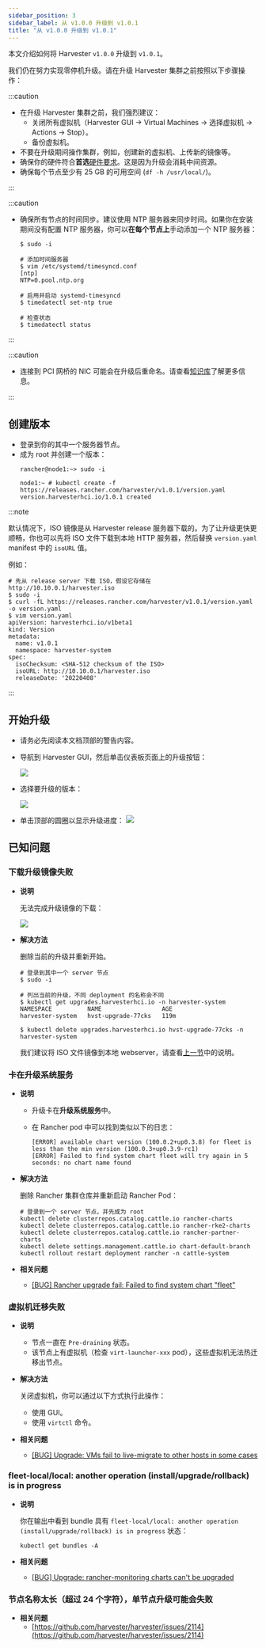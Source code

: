 ```yaml
---
sidebar_position: 3
sidebar_label: 从 v1.0.0 升级到 v1.0.1
title: "从 v1.0.0 升级到 v1.0.1"
---
```


本文介绍如何将 Harvester `v1.0.0` 升级到 `v1.0.1`。

我们仍在努力实现零停机升级。请在升级 Harvester 集群之前按照以下步骤操作：

:::caution

- 在升级 Harvester 集群之前，我们强烈建议：
   - 关闭所有虚拟机（Harvester GUI -> Virtual Machines -> 选择虚拟机 -> Actions -> Stop）。
   - 备份虚拟机。
- 不要在升级期间操作集群，例如，创建新的虚拟机、上传新的镜像等。
- 确保你的硬件符合**首选**[硬件要求](../../index.md#硬件要求)。这是因为升级会消耗中间资源。
- 确保每个节点至少有 25 GB 的可用空间 (`df -h /usr/local/`)。

:::

:::caution

- 确保所有节点的时间同步。建议使用 NTP 服务器来同步时间。如果你在安装期间没有配置 NTP 服务器，你可以**在每个节点上**手动添加一个 NTP 服务器：

   ```
   $ sudo -i

   # 添加时间服务器
   $ vim /etc/systemd/timesyncd.conf
   [ntp]
   NTP=0.pool.ntp.org

   # 启用并启动 systemd-timesyncd
   $ timedatectl set-ntp true

   # 检查状态
   $ timedatectl status
   ```

:::

:::caution

- 连接到 PCI 网桥的 NIC 可能会在升级后重命名。请查看[知识库](https://harvesterhci.io/kb/nic-naming-scheme)了解更多信息。

:::

## 创建版本

- 登录到你的其中一个服务器节点。
- 成为 root 并创建一个版本：
   ```
   rancher@node1:~> sudo -i

   node1:~ # kubectl create -f https://releases.rancher.com/harvester/v1.0.1/version.yaml
   version.harvesterhci.io/1.0.1 created
   ```

:::note

默认情况下，ISO 镜像是从 Harvester release 服务器下载的。为了让升级更快更顺畅，你也可以先将 ISO 文件下载到本地 HTTP 服务器，然后替换 `version.yaml` manifest 中的 `isoURL` 值。

例如：

```
# 先从 release server 下载 ISO，假设它存储在 http://10.10.0.1/harvester.iso
$ sudo -i
$ curl -fL https://releases.rancher.com/harvester/v1.0.1/version.yaml -o version.yaml
$ vim version.yaml
apiVersion: harvesterhci.io/v1beta1
kind: Version
metadata:
  name: v1.0.1
  namespace: harvester-system
spec:
  isoChecksum: <SHA-512 checksum of the ISO>
  isoURL: http://10.10.0.1/harvester.iso
  releaseDate: '20220408'
```

:::

## 开始升级

- 请务必先阅读本文档顶部的警告内容。
- 导航到 Harvester GUI，然后单击仪表板页面上的升级按钮：

   ![](/img/v1.1/upgrade/upgrade_button.png)

- 选择要升级的版本：

   ![](/img/v1.1/upgrade/upgrade_select_version.png)

- 单击顶部的圆圈以显示升级进度：
   ![](/img/v1.1/upgrade/upgrade_progress.png)

## 已知问题

### 下载升级镜像失败

- **说明**

   无法完成升级镜像的下载：

   ![](/img/v1.1/upgrade/known_issue_downloading_image_failure.png)

- **解决方法**

   删除当前的升级并重新开始。

   ```
   # 登录到其中一个 server 节点
   $ sudo -i

   # 列出当前的升级，不同 deployment 的名称会不同
   $ kubectl get upgrades.harvesterhci.io -n harvester-system
   NAMESPACE          NAME                 AGE
   harvester-system   hvst-upgrade-77cks   119m

   $ kubectl delete upgrades.harvesterhci.io hvst-upgrade-77cks -n harvester-system
   ```

   我们建议将 ISO 文件镜像到本地 webserver，请查看[上一节](#create-a-version)中的说明。

### 卡在**升级系统服务**

- **说明**
   - 升级卡在**升级系统服务**中。
   - 在 Rancher pod 中可以找到类似以下的日志：

      ```
      [ERROR] available chart version (100.0.2+up0.3.8) for fleet is less than the min version (100.0.3+up0.3.9-rc1)
      [ERROR] Failed to find system chart fleet will try again in 5 seconds: no chart name found
      ```

- **解决方法**

   删除 Rancher 集群仓库并重新启动 Rancher Pod：

   ```
   # 登录到一个 server 节点，并先成为 root
   kubectl delete clusterrepos.catalog.cattle.io rancher-charts
   kubectl delete clusterrepos.catalog.cattle.io rancher-rke2-charts
   kubectl delete clusterrepos.catalog.cattle.io rancher-partner-charts
   kubectl delete settings.management.cattle.io chart-default-branch
   kubectl rollout restart deployment rancher -n cattle-system
   ```

- **相关问题**
   - [[BUG] Rancher upgrade fail: Failed to find system chart "fleet"](https://github.com/harvester/harvester/issues/2011)


### 虚拟机迁移失败

- **说明**
   - 节点一直在 `Pre-draining` 状态。
   - 该节点上有虚拟机（检查 `virt-launcher-xxx` pod），这些虚拟机无法热迁移出节点。

- **解决方法**

   关闭虚拟机，你可以通过以下方式执行此操作：

   - 使用 GUI。
   - 使用 `virtctl` 命令。

- **相关问题**
   - [[BUG] Upgrade: VMs fail to live-migrate to other hosts in some cases](https://github.com/harvester/harvester/issues/2029)

### fleet-local/local: another operation (install/upgrade/rollback) is in progress

- **说明**

   你在输出中看到 bundle 具有 `fleet-local/local: another operation (install/upgrade/rollback) is in progress` 状态：

   ```
   kubectl get bundles -A
   ```

- **相关问题**
   - [[BUG] Upgrade: rancher-monitoring charts can't be upgraded](https://github.com/harvester/harvester/issues/1983)


### 节点名称太长（超过 24 个字符），单节点升级可能会失败

- **相关问题**
   - [https://github.com/harvester/harvester/issues/2114](https://github.com/harvester/harvester/issues/2114)
